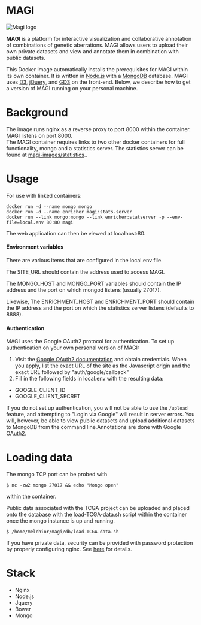 # MAGI
![Magi logo](http://magi.cs.brown.edu/img/magiTitle.svg)

**MAGI** is a platform for interactive visualization and collaborative annotation of combinations of genetic aberrations. MAGI allows users to upload their own private datasets and view and annotate them in combination with public datasets.

This Docker image automatically installs the prerequisites for MAGI within its own container.  It is written in [Node.js](http://nodejs.org/) with a [MongoDB](http://docs.mongodb.org/manual/tutorial/install-mongodb-on-os-x/) database. MAGI uses [D3](http://d3js.org/), [jQuery](http://jquery.com/), and [GD3](github.com/raphael-group/gd3) on the front-end. Below, we describe how to get a version of MAGI running on your personal machine.

# Background
The image runs nginx as a reverse proxy to port 8000 within the container.  MAGI listens on port 8000.  
The MAGI container requires links to two other docker containers for full functionality, mongo and a statistics server.
The statistics server can be found at [magi-images/statistics](https://github.com/johndashen/magi-images/statistics)..  

# Usage

For use with linked containers:
```
docker run -d --name mongo mongo
docker run -d --name enricher magi:stats-server
docker run --link mongo:mongo --link enricher:statserver -p --env-file=local.env 80:80 magi
```

The web application can then be viewed at localhost:80.  

#### Environment variables ####
There are various items that are configured in the local.env file.

The SITE_URL should contain the address used to access MAGI.

The MONGO_HOST and MONGO_PORT variables should contain the IP address and the port on which mongod listens (usually 27017).

Likewise, The ENRICHMENT_HOST and ENRICHMENT_PORT should contain the IP address and the port on which the statistics server listens (defaults to 8888).

#### Authentication ####

MAGI uses the Google OAuth2 protocol for authentication. To set up authentication on your own personal version of MAGI:

1. Visit the [Google OAuth2 documentation](https://developers.google.com/accounts/docs/OAuth2) and obtain credentials.  When you apply, list the exact URL of the site as the Javascript origin and the exact URL followed by "auth/google/callback"  
2. Fill in the following fields in local.env with the resulting data:
* GOOGLE_CLIENT_ID
* GOOGLE_CLIENT_SECRET 

If you do not set up authentication, you will not be able to use the `/upload` feature, and attempting to "Login via Google" will result in server errors. You will, however, be able to view public datasets and upload additional datasets to MongoDB from the command line.Annotations are done with Google OAuth2. 

# Loading data

The mongo TCP port can be probed with 
```
$ nc -zw2 mongo 27017 && echo "Mongo open"
```
within the container.

Public data associated with the TCGA project can be uploaded and placed onto the database with the load-TCGA-data.sh script within the container once the mongo instance is up and running.  

```
$ /home/melchior/magi/db/load-TCGA-data.sh
```

If you have private data, security can be provided with password protection by properly configuring nginx.  See [here](https://www.digitalocean.com/community/tutorials/how-to-set-up-http-authentication-with-nginx-on-ubuntu-12-10) for details.

# Stack
* Nginx
* Node.js
* Jquery
* Bower 
* Mongo

